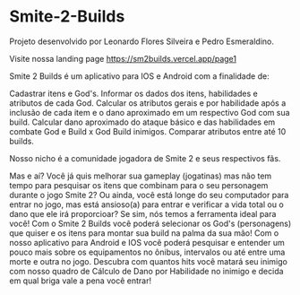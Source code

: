 # Smite-2-Builds

Projeto desenvolvido por Leonardo Flores Silveira e Pedro Esmeraldino.

Visite nossa landing page https://sm2builds.vercel.app/page1

Smite 2 Builds é um aplicativo para IOS e Android com a finalidade de:

Cadastrar itens e God's.
Informar os dados dos itens, habilidades e atributos de cada God.
Calcular os atributos gerais e por habilidade após a inclusão de cada item e o dano aproximado em um respectivo God com sua build.
Calcular dano aproximado do ataque básico e das habilidades em combate God e Build x God Build inimigos.
Comparar atributos entre até 10 builds.

Nosso nicho é a comunidade jogadora de Smite 2 e seus respectivos fãs.

Mas e aí? Você já quis melhorar sua gameplay (jogatinas) mas não tem tempo para pesquisar os itens que combinam para o seu personagem durante o jogo Smite 2?
Ou ainda, você está longe do seu computador para entrar no jogo, mas está ansioso(a) para entrar e verificar a vida total ou o dano que ele irá proporcioar?
Se sim, nós temos a ferramenta ideal para você!
Com o Smite 2 Builds você poderá selecionar os God's (personagens) que quiser e os itens para montar sua build na palma da sua mão!
Com o nosso aplicativo para Android e IOS você poderá pesquisar e entender um pouco mais sobre os equipamentos no ônibus, intervalos ou até entre uma morte e outra no jogo.
Descubra com quantos hits você matará seu inimigo com nosso quadro de Cálculo de Dano por Habilidade no inimigo e decida em qual briga vale a pena você entrar!
